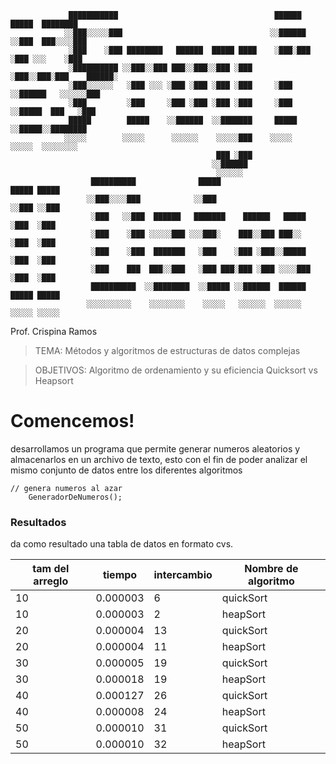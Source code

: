 ```
             ███████████                                   ██████   █████  ████████
            ░░███░░░░░███                                 ░░██████ ░░███  ███░░░░███
             ░███    ░███ ████████   ██████  █████ ████    ░███░███ ░███ ░░░    ░███
             ░██████████ ░░███░░███ ███░░███░░███ ░███     ░███░░███░███    ██████░
             ░███░░░░░░   ░███ ░░░ ░███ ░███ ░███ ░███     ░███ ░░██████   ░░░░░░███
             ░███         ░███     ░███ ░███ ░███ ░███     ░███  ░░█████  ███   ░███
             █████        █████    ░░██████  ░░███████     █████  ░░█████░░████████
            ░░░░░        ░░░░░      ░░░░░░    ░░░░░███    ░░░░░    ░░░░░  ░░░░░░░░
                                              ███ ░███
                                             ░░██████
                                              ░░░░░░
                  ██████████              █████                        █████ █████
                 ░░███░░░░███            ░░███                        ░░███ ░░███
                  ░███   ░░███  ██████   ███████    ██████   █████     ░███  ░███
                  ░███    ░███ ░░░░░███ ░░░███░    ███░░███ ███░░      ░███  ░███
                  ░███    ░███  ███████   ░███    ░███ ░███░░█████     ░███  ░███
                  ░███    ███  ███░░███   ░███ ███░███ ░███ ░░░░███    ░███  ░███
                  ██████████  ░░████████  ░░█████ ░░██████  ██████     █████ █████
                 ░░░░░░░░░░    ░░░░░░░░    ░░░░░   ░░░░░░  ░░░░░░     ░░░░░ ░░░░░
```

Prof. Crispina Ramos
>TEMA: Métodos y algoritmos de estructuras de datos complejas

>OBJETIVOS: Algoritmo de ordenamiento y su eficiencia 
>Quicksort vs Heapsort

# Comencemos!
desarrollamos un programa que permite generar numeros aleatorios y almacenarlos en un archivo de texto, esto con el fin de poder analizar el mismo conjunto de datos entre los diferentes algoritmos

```
// genera numeros al azar
    GeneradorDeNumeros();
```

### Resultados

da como resultado una tabla de datos en formato cvs.

tam del arreglo| tiempo| intercambio| Nombre de algoritmo 
| ------ | ------ |------ |------ |
|10| 0.000003| 6| quickSort|
|10| 0.000003| 2| heapSort|
|20| 0.000004| 13| quickSort|
|20| 0.000004| 11| heapSort|
|30| 0.000005| 19| quickSort|
|30| 0.000018| 19| heapSort|
|40| 0.000127| 26| quickSort|
|40| 0.000008| 24| heapSort|
|50| 0.000010| 31| quickSort|
|50| 0.000010| 32| heapSort|


